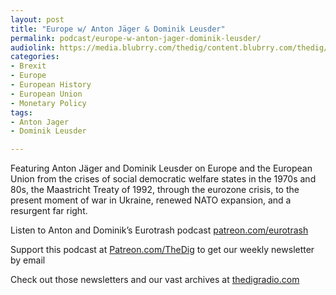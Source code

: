 ```yaml
---
layout: post
title: "Europe w/ Anton Jäger & Dominik Leusder"
permalink: podcast/europe-w-anton-jager-dominik-leusder/
audiolink: https://media.blubrry.com/thedig/content.blubrry.com/thedig/The_Dig-EP_375-Europe.mp3
categories:
- Brexit
- Europe
- European History
- European Union
- Monetary Policy
tags:
- Anton Jager
- Dominik Leusder

---
```


Featuring Anton Jäger and Dominik Leusder on Europe and the European Union from the crises of social democratic welfare states in the 1970s and 80s, the Maastricht Treaty of 1992, through the eurozone crisis, to the present moment of war in Ukraine, renewed NATO expansion, and a resurgent far right.

Listen to Anton and Dominik’s Eurotrash podcast [patreon.com/eurotrash](http://patreon.com/eurotrash)

Support this podcast at [Patreon.com/TheDig](http://Patreon.com/TheDig) to get our weekly newsletter by email  

Check out those newsletters and our vast archives at [thedigradio.com](http://thedigradio.com)

